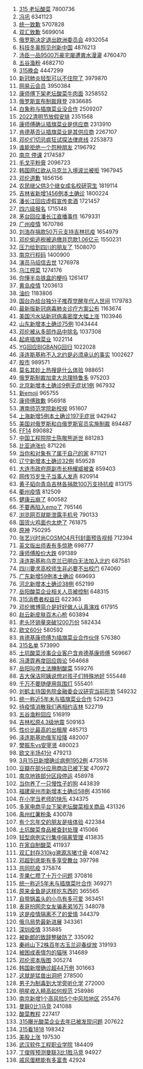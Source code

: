 1. [315 老坛酸菜](https://s.weibo.com//weibo?q=315%20%E8%80%81%E5%9D%9B%E9%85%B8%E8%8F%9C&Refer=top) 7800736
2. [冯巩](https://s.weibo.com//weibo?q=%E5%86%AF%E5%B7%A9&Refer=top) 6341123
3. [统一致歉](https://s.weibo.com//weibo?q=%23%E7%BB%9F%E4%B8%80%E8%87%B4%E6%AD%89%23&Refer=top) 5707828
4. [双汇致歉](https://s.weibo.com//weibo?q=%23%E5%8F%8C%E6%B1%87%E8%87%B4%E6%AD%89%23&Refer=top) 5699014
5. [俄罗斯决定退出欧洲委员会](https://s.weibo.com//weibo?q=%23%E4%BF%84%E7%BD%97%E6%96%AF%E5%86%B3%E5%AE%9A%E9%80%80%E5%87%BA%E6%AC%A7%E6%B4%B2%E5%A7%94%E5%91%98%E4%BC%9A%23&Refer=top) 4932054
6. [科技冬奥照见创新中国](https://s.weibo.com//weibo?q=%23%E7%A7%91%E6%8A%80%E5%86%AC%E5%A5%A5%E7%85%A7%E8%A7%81%E5%88%9B%E6%96%B0%E4%B8%AD%E5%9B%BD%23&Refer=top) 4876213
7. [汤臣一品9500万豪宅屡遭粪水漫灌](https://s.weibo.com//weibo?q=%23%E6%B1%A4%E8%87%A3%E4%B8%80%E5%93%819500%E4%B8%87%E8%B1%AA%E5%AE%85%E5%B1%A1%E9%81%AD%E7%B2%AA%E6%B0%B4%E6%BC%AB%E7%81%8C%23&Refer=top) 4760470
8. [五谷渔粉](https://s.weibo.com//weibo?q=%23%E4%BA%94%E8%B0%B7%E6%B8%94%E7%B2%89%23&Refer=top) 4682710
9. [315晚会](https://s.weibo.com//weibo?q=315%E6%99%9A%E4%BC%9A&Refer=top) 4447299
10. [新冠肺炎轻型可以不住院了](https://s.weibo.com//weibo?q=%23%E6%96%B0%E5%86%A0%E8%82%BA%E7%82%8E%E8%BD%BB%E5%9E%8B%E5%8F%AF%E4%BB%A5%E4%B8%8D%E4%BD%8F%E9%99%A2%E4%BA%86%23&Refer=top) 3979870
11. [网易云会员](https://s.weibo.com//weibo?q=%23%E7%BD%91%E6%98%93%E4%BA%91%E4%BC%9A%E5%91%98%23&Refer=top) 3950384
12. [康师傅下架老坛酸菜牛肉面](https://s.weibo.com//weibo?q=%23%E5%BA%B7%E5%B8%88%E5%82%85%E4%B8%8B%E6%9E%B6%E8%80%81%E5%9D%9B%E9%85%B8%E8%8F%9C%E7%89%9B%E8%82%89%E9%9D%A2%23&Refer=top) 3258552
13. [俄罗斯宣布制裁拜登](https://s.weibo.com//weibo?q=%23%E4%BF%84%E7%BD%97%E6%96%AF%E5%AE%A3%E5%B8%83%E5%88%B6%E8%A3%81%E6%8B%9C%E7%99%BB%23&Refer=top) 2836685
14. [白象称与插旗菜业没合作](https://s.weibo.com//weibo?q=%23%E7%99%BD%E8%B1%A1%E7%A7%B0%E4%B8%8E%E6%8F%92%E6%97%97%E8%8F%9C%E4%B8%9A%E6%B2%A1%E5%90%88%E4%BD%9C%23&Refer=top) 2509207
15. [2022清明节放假安排](https://s.weibo.com//weibo?q=%232022%E6%B8%85%E6%98%8E%E8%8A%82%E6%94%BE%E5%81%87%E5%AE%89%E6%8E%92%23&Refer=top) 2351568
16. [康师傅确认插旗菜业是供应商](https://s.weibo.com//weibo?q=%23%E5%BA%B7%E5%B8%88%E5%82%85%E7%A1%AE%E8%AE%A4%E6%8F%92%E6%97%97%E8%8F%9C%E4%B8%9A%E6%98%AF%E4%BE%9B%E5%BA%94%E5%95%86%23&Refer=top) 2313910
17. [肯德基否认插旗菜业是其供应商](https://s.weibo.com//weibo?q=%23%E8%82%AF%E5%BE%B7%E5%9F%BA%E5%90%A6%E8%AE%A4%E6%8F%92%E6%97%97%E8%8F%9C%E4%B8%9A%E6%98%AF%E5%85%B6%E4%BE%9B%E5%BA%94%E5%95%86%23&Refer=top) 2267107
18. [邓伦们切忌疯狂试探法律底线](https://s.weibo.com//weibo?q=%23%E9%82%93%E4%BC%A6%E4%BB%AC%E5%88%87%E5%BF%8C%E7%96%AF%E7%8B%82%E8%AF%95%E6%8E%A2%E6%B3%95%E5%BE%8B%E5%BA%95%E7%BA%BF%23&Refer=top) 2253873
19. [谁能拒绝一个怨种朋友](https://s.weibo.com//weibo?q=%23%E8%B0%81%E8%83%BD%E6%8B%92%E7%BB%9D%E4%B8%80%E4%B8%AA%E6%80%A8%E7%A7%8D%E6%9C%8B%E5%8F%8B%23&Refer=top) 2196792
20. [南京 停课](https://s.weibo.com//weibo?q=%E5%8D%97%E4%BA%AC%20%E5%81%9C%E8%AF%BE&Refer=top) 2174587
21. [毛戈平粉膏](https://s.weibo.com//weibo?q=%E6%AF%9B%E6%88%88%E5%B9%B3%E7%B2%89%E8%86%8F&Refer=top) 2096723
22. [韩国网红欲从乌克兰入境波兰被拒](https://s.weibo.com//weibo?q=%23%E9%9F%A9%E5%9B%BD%E7%BD%91%E7%BA%A2%E6%AC%B2%E4%BB%8E%E4%B9%8C%E5%85%8B%E5%85%B0%E5%85%A5%E5%A2%83%E6%B3%A2%E5%85%B0%E8%A2%AB%E6%8B%92%23&Refer=top) 1967945
23. [邓伦道歉](https://s.weibo.com//weibo?q=%E9%82%93%E4%BC%A6%E9%81%93%E6%AD%89&Refer=top) 1856156
24. [农民继父供3个继女成名校研究生](https://s.weibo.com//weibo?q=%23%E5%86%9C%E6%B0%91%E7%BB%A7%E7%88%B6%E4%BE%9B3%E4%B8%AA%E7%BB%A7%E5%A5%B3%E6%88%90%E5%90%8D%E6%A0%A1%E7%A0%94%E7%A9%B6%E7%94%9F%23&Refer=top) 1819114
25. [吉林省新增1456例本土确诊](https://s.weibo.com//weibo?q=%23%E5%90%89%E6%9E%97%E7%9C%81%E6%96%B0%E5%A2%9E1456%E4%BE%8B%E6%9C%AC%E5%9C%9F%E7%A1%AE%E8%AF%8A%23&Refer=top) 1800224
26. [潘长江回应虚假宣传卖酒](https://s.weibo.com//weibo?q=%23%E6%BD%98%E9%95%BF%E6%B1%9F%E5%9B%9E%E5%BA%94%E8%99%9A%E5%81%87%E5%AE%A3%E4%BC%A0%E5%8D%96%E9%85%92%23&Refer=top) 1721457
27. [四六级报名](https://s.weibo.com//weibo?q=%23%E5%9B%9B%E5%85%AD%E7%BA%A7%E6%8A%A5%E5%90%8D%23&Refer=top) 1715148
28. [茅台回应潘长江直播事件](https://s.weibo.com//weibo?q=%23%E8%8C%85%E5%8F%B0%E5%9B%9E%E5%BA%94%E6%BD%98%E9%95%BF%E6%B1%9F%E7%9B%B4%E6%92%AD%E4%BA%8B%E4%BB%B6%23&Refer=top) 1679331
29. [广州疫情](https://s.weibo.com//weibo?q=%23%E5%B9%BF%E5%B7%9E%E7%96%AB%E6%83%85%23&Refer=top) 1670786
30. [刘浩存捐款50万元支持吉林抗疫](https://s.weibo.com//weibo?q=%23%E5%88%98%E6%B5%A9%E5%AD%98%E6%8D%90%E6%AC%BE50%E4%B8%87%E5%85%83%E6%94%AF%E6%8C%81%E5%90%89%E6%9E%97%E6%8A%97%E7%96%AB%23&Refer=top) 1654979
31. [邓伦偷逃税被追缴并罚款1.06亿元](https://s.weibo.com//weibo?q=%23%E9%82%93%E4%BC%A6%E5%81%B7%E9%80%83%E7%A8%8E%E8%A2%AB%E8%BF%BD%E7%BC%B4%E5%B9%B6%E7%BD%9A%E6%AC%BE1.06%E4%BA%BF%E5%85%83%23&Refer=top) 1550231
32. [压力给到四川的朋友了](https://s.weibo.com//weibo?q=%23%E5%8E%8B%E5%8A%9B%E7%BB%99%E5%88%B0%E5%9B%9B%E5%B7%9D%E7%9A%84%E6%9C%8B%E5%8F%8B%E4%BA%86%23&Refer=top) 1508070
33. [南京行程码](https://s.weibo.com//weibo?q=%E5%8D%97%E4%BA%AC%E8%A1%8C%E7%A8%8B%E7%A0%81&Refer=top) 1400900
34. [演员马绍信去世](https://s.weibo.com//weibo?q=%23%E6%BC%94%E5%91%98%E9%A9%AC%E7%BB%8D%E4%BF%A1%E5%8E%BB%E4%B8%96%23&Refer=top) 1276978
35. [乌江榨菜](https://s.weibo.com//weibo?q=%E4%B9%8C%E6%B1%9F%E6%A6%A8%E8%8F%9C&Refer=top) 1274176
36. [你懂半岛铁盒的梗吗](https://s.weibo.com//weibo?q=%23%E4%BD%A0%E6%87%82%E5%8D%8A%E5%B2%9B%E9%93%81%E7%9B%92%E7%9A%84%E6%A2%97%E5%90%97%23&Refer=top) 1261417
37. [黄岛疫情](https://s.weibo.com//weibo?q=%E9%BB%84%E5%B2%9B%E7%96%AB%E6%83%85&Refer=top) 1203613
38. [油价](https://s.weibo.com//weibo?q=%23%E6%B2%B9%E4%BB%B7%23&Refer=top) 1183806
39. [国台办给台独分子推荐觉醒年代人世间](https://s.weibo.com//weibo?q=%23%E5%9B%BD%E5%8F%B0%E5%8A%9E%E7%BB%99%E5%8F%B0%E7%8B%AC%E5%88%86%E5%AD%90%E6%8E%A8%E8%8D%90%E8%A7%89%E9%86%92%E5%B9%B4%E4%BB%A3%E4%BA%BA%E4%B8%96%E9%97%B4%23&Refer=top) 1179783
40. [最新版新冠病毒肺炎诊疗方案公布](https://s.weibo.com//weibo?q=%23%E6%9C%80%E6%96%B0%E7%89%88%E6%96%B0%E5%86%A0%E7%97%85%E6%AF%92%E8%82%BA%E7%82%8E%E8%AF%8A%E7%96%97%E6%96%B9%E6%A1%88%E5%85%AC%E5%B8%83%23&Refer=top) 1163674
41. [美国污水站新冠病毒密度大幅上涨](https://s.weibo.com//weibo?q=%23%E7%BE%8E%E5%9B%BD%E6%B1%A1%E6%B0%B4%E7%AB%99%E6%96%B0%E5%86%A0%E7%97%85%E6%AF%92%E5%AF%86%E5%BA%A6%E5%A4%A7%E5%B9%85%E4%B8%8A%E6%B6%A8%23&Refer=top) 1103946
42. [山东新增本土确诊75例](https://s.weibo.com//weibo?q=%23%E5%B1%B1%E4%B8%9C%E6%96%B0%E5%A2%9E%E6%9C%AC%E5%9C%9F%E7%A1%AE%E8%AF%8A75%E4%BE%8B%23&Refer=top) 1043444
43. [邓伦被从多部作品中除名](https://s.weibo.com//weibo?q=%23%E9%82%93%E4%BC%A6%E8%A2%AB%E4%BB%8E%E5%A4%9A%E9%83%A8%E4%BD%9C%E5%93%81%E4%B8%AD%E9%99%A4%E5%90%8D%23&Refer=top) 1037308
44. [起底插旗菜业](https://s.weibo.com//weibo?q=%23%E8%B5%B7%E5%BA%95%E6%8F%92%E6%97%97%E8%8F%9C%E4%B8%9A%23&Refer=top) 1022114
45. [YG回应BIGBANG回归](https://s.weibo.com//weibo?q=%23YG%E5%9B%9E%E5%BA%94BIGBANG%E5%9B%9E%E5%BD%92%23&Refer=top) 1022028
46. [泽连斯基称不入北约是必须承认的事实](https://s.weibo.com//weibo?q=%23%E6%B3%BD%E8%BF%9E%E6%96%AF%E5%9F%BA%E7%A7%B0%E4%B8%8D%E5%85%A5%E5%8C%97%E7%BA%A6%E6%98%AF%E5%BF%85%E9%A1%BB%E6%89%BF%E8%AE%A4%E7%9A%84%E4%BA%8B%E5%AE%9E%23&Refer=top) 1002627
47. [股市](https://s.weibo.com//weibo?q=%E8%82%A1%E5%B8%82&Refer=top) 989571
48. [莫名其妙上热搜是什么体验](https://s.weibo.com//weibo?q=%E8%8E%AB%E5%90%8D%E5%85%B6%E5%A6%99%E4%B8%8A%E7%83%AD%E6%90%9C%E6%98%AF%E4%BB%80%E4%B9%88%E4%BD%93%E9%AA%8C&Refer=top) 988651
49. [俄罗斯制裁加拿大总理特鲁多](https://s.weibo.com//weibo?q=%23%E4%BF%84%E7%BD%97%E6%96%AF%E5%88%B6%E8%A3%81%E5%8A%A0%E6%8B%BF%E5%A4%A7%E6%80%BB%E7%90%86%E7%89%B9%E9%B2%81%E5%A4%9A%23&Refer=top) 975203
50. [北京新增本土确诊9例无症状1例](https://s.weibo.com//weibo?q=%23%E5%8C%97%E4%BA%AC%E6%96%B0%E5%A2%9E%E6%9C%AC%E5%9C%9F%E7%A1%AE%E8%AF%8A9%E4%BE%8B%E6%97%A0%E7%97%87%E7%8A%B61%E4%BE%8B%23&Refer=top) 967932
51. [新emoji](https://s.weibo.com//weibo?q=%23%E6%96%B0emoji%23&Refer=top) 965755
52. [康师傅致歉](https://s.weibo.com//weibo?q=%E5%BA%B7%E5%B8%88%E5%82%85%E8%87%B4%E6%AD%89&Refer=top) 956918
53. [渭南师范学院新校规](https://s.weibo.com//weibo?q=%E6%B8%AD%E5%8D%97%E5%B8%88%E8%8C%83%E5%AD%A6%E9%99%A2%E6%96%B0%E6%A0%A1%E8%A7%84&Refer=top) 951607
54. [上海新增5例本土确诊197无症状](https://s.weibo.com//weibo?q=%23%E4%B8%8A%E6%B5%B7%E6%96%B0%E5%A2%9E5%E4%BE%8B%E6%9C%AC%E5%9C%9F%E7%A1%AE%E8%AF%8A197%E6%97%A0%E7%97%87%E7%8A%B6%23&Refer=top) 942942
55. [美国对俄罗斯和白俄罗斯官员实施制裁](https://s.weibo.com//weibo?q=%23%E7%BE%8E%E5%9B%BD%E5%AF%B9%E4%BF%84%E7%BD%97%E6%96%AF%E5%92%8C%E7%99%BD%E4%BF%84%E7%BD%97%E6%96%AF%E5%AE%98%E5%91%98%E5%AE%9E%E6%96%BD%E5%88%B6%E8%A3%81%23&Refer=top) 894487
56. [FF14](https://s.weibo.com//weibo?q=%23FF14%23&Refer=top) 890882
57. [中国工程院院士陈敬熊逝世](https://s.weibo.com//weibo?q=%23%E4%B8%AD%E5%9B%BD%E5%B7%A5%E7%A8%8B%E9%99%A2%E9%99%A2%E5%A3%AB%E9%99%88%E6%95%AC%E7%86%8A%E9%80%9D%E4%B8%96%23&Refer=top) 881283
58. [比亚迪涨价](https://s.weibo.com//weibo?q=%E6%AF%94%E4%BA%9A%E8%BF%AA%E6%B6%A8%E4%BB%B7&Refer=top) 871226
59. [当你和对象有了属于自己的家](https://s.weibo.com//weibo?q=%23%E5%BD%93%E4%BD%A0%E5%92%8C%E5%AF%B9%E8%B1%A1%E6%9C%89%E4%BA%86%E5%B1%9E%E4%BA%8E%E8%87%AA%E5%B7%B1%E7%9A%84%E5%AE%B6%23&Refer=top) 871121
60. [辽宁新增本土确诊32例](https://s.weibo.com//weibo?q=%23%E8%BE%BD%E5%AE%81%E6%96%B0%E5%A2%9E%E6%9C%AC%E5%9C%9F%E7%A1%AE%E8%AF%8A32%E4%BE%8B%23&Refer=top) 859528
61. [大连市政府原副市长杨耀威被查](https://s.weibo.com//weibo?q=%23%E5%A4%A7%E8%BF%9E%E5%B8%82%E6%94%BF%E5%BA%9C%E5%8E%9F%E5%89%AF%E5%B8%82%E9%95%BF%E6%9D%A8%E8%80%80%E5%A8%81%E8%A2%AB%E6%9F%A5%23&Refer=top) 859403
62. [网传15岁生子当事人发声](https://s.weibo.com//weibo?q=%23%E7%BD%91%E4%BC%A015%E5%B2%81%E7%94%9F%E5%AD%90%E5%BD%93%E4%BA%8B%E4%BA%BA%E5%8F%91%E5%A3%B0%23&Refer=top) 820914
63. [黄子韬向青岛吉林各捐款100万支持抗疫](https://s.weibo.com//weibo?q=%23%E9%BB%84%E5%AD%90%E9%9F%AC%E5%90%91%E9%9D%92%E5%B2%9B%E5%90%89%E6%9E%97%E5%90%84%E6%8D%90%E6%AC%BE100%E4%B8%87%E6%94%AF%E6%8C%81%E6%8A%97%E7%96%AB%23&Refer=top) 813175
64. [衢州疫情](https://s.weibo.com//weibo?q=%23%E8%A1%A2%E5%B7%9E%E7%96%AB%E6%83%85%23&Refer=top) 812509
65. [健康云崩了](https://s.weibo.com//weibo?q=%E5%81%A5%E5%BA%B7%E4%BA%91%E5%B4%A9%E4%BA%86&Refer=top) 800582
66. [不要再陷入emo了](https://s.weibo.com//weibo?q=%23%E4%B8%8D%E8%A6%81%E5%86%8D%E9%99%B7%E5%85%A5emo%E4%BA%86%23&Refer=top) 795146
67. [浏览网页就能泄露手机号](https://s.weibo.com//weibo?q=%23%E6%B5%8F%E8%A7%88%E7%BD%91%E9%A1%B5%E5%B0%B1%E8%83%BD%E6%B3%84%E9%9C%B2%E6%89%8B%E6%9C%BA%E5%8F%B7%23&Refer=top) 790133
68. [国货火鸡面也太绝了](https://s.weibo.com//weibo?q=%23%E5%9B%BD%E8%B4%A7%E7%81%AB%E9%B8%A1%E9%9D%A2%E4%B9%9F%E5%A4%AA%E7%BB%9D%E4%BA%86%23&Refer=top) 761875
69. [原神](https://s.weibo.com//weibo?q=%E5%8E%9F%E7%A5%9E&Refer=top) 750295
70. [张艺兴时尚COSMO4月刊封面预告视频](https://s.weibo.com//weibo?q=%23%E5%BC%A0%E8%89%BA%E5%85%B4%E6%97%B6%E5%B0%9ACOSMO4%E6%9C%88%E5%88%8A%E5%B0%81%E9%9D%A2%E9%A2%84%E5%91%8A%E8%A7%86%E9%A2%91%23&Refer=top) 712394
71. [英文版出师表有多惊艳](https://s.weibo.com//weibo?q=%23%E8%8B%B1%E6%96%87%E7%89%88%E5%87%BA%E5%B8%88%E8%A1%A8%E6%9C%89%E5%A4%9A%E6%83%8A%E8%89%B3%23&Refer=top) 698777
72. [康师傅股价大跌](https://s.weibo.com//weibo?q=%23%E5%BA%B7%E5%B8%88%E5%82%85%E8%82%A1%E4%BB%B7%E5%A4%A7%E8%B7%8C%23&Refer=top) 691389
73. [泽连斯基称乌克兰已明白无法加入北约](https://s.weibo.com//weibo?q=%23%E6%B3%BD%E8%BF%9E%E6%96%AF%E5%9F%BA%E7%A7%B0%E4%B9%8C%E5%85%8B%E5%85%B0%E5%B7%B2%E6%98%8E%E7%99%BD%E6%97%A0%E6%B3%95%E5%8A%A0%E5%85%A5%E5%8C%97%E7%BA%A6%23&Refer=top) 687581
74. [四川要求高校师生非必要不出校门](https://s.weibo.com//weibo?q=%23%E5%9B%9B%E5%B7%9D%E8%A6%81%E6%B1%82%E9%AB%98%E6%A0%A1%E5%B8%88%E7%94%9F%E9%9D%9E%E5%BF%85%E8%A6%81%E4%B8%8D%E5%87%BA%E6%A0%A1%E9%97%A8%23&Refer=top) 674060
75. [广东新增59例本土确诊](https://s.weibo.com//weibo?q=%23%E5%B9%BF%E4%B8%9C%E6%96%B0%E5%A2%9E59%E4%BE%8B%E6%9C%AC%E5%9C%9F%E7%A1%AE%E8%AF%8A%23&Refer=top) 669693
76. [河北新增本土确诊38例](https://s.weibo.com//weibo?q=%23%E6%B2%B3%E5%8C%97%E6%96%B0%E5%A2%9E%E6%9C%AC%E5%9C%9F%E7%A1%AE%E8%AF%8A38%E4%BE%8B%23&Refer=top) 652199
77. [岳阳酸菜企业相关人员被控制](https://s.weibo.com//weibo?q=%23%E5%B2%B3%E9%98%B3%E9%85%B8%E8%8F%9C%E4%BC%81%E4%B8%9A%E7%9B%B8%E5%85%B3%E4%BA%BA%E5%91%98%E8%A2%AB%E6%8E%A7%E5%88%B6%23&Refer=top) 648315
78. [315消费者权益日](https://s.weibo.com//weibo?q=315%E6%B6%88%E8%B4%B9%E8%80%85%E6%9D%83%E7%9B%8A%E6%97%A5&Refer=top) 622363
79. [邓伦微博简介是好好做人认真演戏](https://s.weibo.com//weibo?q=%23%E9%82%93%E4%BC%A6%E5%BE%AE%E5%8D%9A%E7%AE%80%E4%BB%8B%E6%98%AF%E5%A5%BD%E5%A5%BD%E5%81%9A%E4%BA%BA%E8%AE%A4%E7%9C%9F%E6%BC%94%E6%88%8F%23&Refer=top) 617915
80. [赵云新皮肤百木心枪](https://s.weibo.com//weibo?q=%23%E8%B5%B5%E4%BA%91%E6%96%B0%E7%9A%AE%E8%82%A4%E7%99%BE%E6%9C%A8%E5%BF%83%E6%9E%AA%23&Refer=top) 603894
81. [老头环销量突破1200万份](https://s.weibo.com//weibo?q=%23%E8%80%81%E5%A4%B4%E7%8E%AF%E9%94%80%E9%87%8F%E7%AA%81%E7%A0%B41200%E4%B8%87%E4%BB%BD%23&Refer=top) 582434
82. [欧文60分](https://s.weibo.com//weibo?q=%23%E6%AC%A7%E6%96%8760%E5%88%86%23&Refer=top) 580592
83. [肯德基康师傅为插旗菜业合作伙伴](https://s.weibo.com//weibo?q=%23%E8%82%AF%E5%BE%B7%E5%9F%BA%E5%BA%B7%E5%B8%88%E5%82%85%E4%B8%BA%E6%8F%92%E6%97%97%E8%8F%9C%E4%B8%9A%E5%90%88%E4%BD%9C%E4%BC%99%E4%BC%B4%23&Refer=top) 576380
84. [315名单](https://s.weibo.com//weibo?q=%23315%E5%90%8D%E5%8D%95%23&Refer=top) 573990
85. [土坑酸菜涉事企业客户含肯德基康师傅](https://s.weibo.com//weibo?q=%23%E5%9C%9F%E5%9D%91%E9%85%B8%E8%8F%9C%E6%B6%89%E4%BA%8B%E4%BC%81%E4%B8%9A%E5%AE%A2%E6%88%B7%E5%90%AB%E8%82%AF%E5%BE%B7%E5%9F%BA%E5%BA%B7%E5%B8%88%E5%82%85%23&Refer=top) 569667
86. [冯潇霆再度回应舆论](https://s.weibo.com//weibo?q=%23%E5%86%AF%E6%BD%87%E9%9C%86%E5%86%8D%E5%BA%A6%E5%9B%9E%E5%BA%94%E8%88%86%E8%AE%BA%23&Refer=top) 564668
87. [岳阳叫停土法腌制酸菜](https://s.weibo.com//weibo?q=%23%E5%B2%B3%E9%98%B3%E5%8F%AB%E5%81%9C%E5%9C%9F%E6%B3%95%E8%85%8C%E5%88%B6%E9%85%B8%E8%8F%9C%23&Refer=top) 559276
88. [吉大保洁阿姨说想对孩子们特殊地好](https://s.weibo.com//weibo?q=%23%E5%90%89%E5%A4%A7%E4%BF%9D%E6%B4%81%E9%98%BF%E5%A7%A8%E8%AF%B4%E6%83%B3%E5%AF%B9%E5%AD%A9%E5%AD%90%E4%BB%AC%E7%89%B9%E6%AE%8A%E5%9C%B0%E5%A5%BD%23&Refer=top) 555448
89. [千万不要随便用氛围灯](https://s.weibo.com//weibo?q=%23%E5%8D%83%E4%B8%87%E4%B8%8D%E8%A6%81%E9%9A%8F%E4%BE%BF%E7%94%A8%E6%B0%9B%E5%9B%B4%E7%81%AF%23&Refer=top) 555401
90. [刘鹤主持国务院金融委会议研究当前形势](https://s.weibo.com//weibo?q=%23%E5%88%98%E9%B9%A4%E4%B8%BB%E6%8C%81%E5%9B%BD%E5%8A%A1%E9%99%A2%E9%87%91%E8%9E%8D%E5%A7%94%E4%BC%9A%E8%AE%AE%E7%A0%94%E7%A9%B6%E5%BD%93%E5%89%8D%E5%BD%A2%E5%8A%BF%23&Refer=top) 549232
91. [统一称近5年未与插旗菜业合作](https://s.weibo.com//weibo?q=%23%E7%BB%9F%E4%B8%80%E7%A7%B0%E8%BF%915%E5%B9%B4%E6%9C%AA%E4%B8%8E%E6%8F%92%E6%97%97%E8%8F%9C%E4%B8%9A%E5%90%88%E4%BD%9C%23&Refer=top) 529423
92. [待疫情消散我们再相约吉林](https://s.weibo.com//weibo?q=%23%E5%BE%85%E7%96%AB%E6%83%85%E6%B6%88%E6%95%A3%E6%88%91%E4%BB%AC%E5%86%8D%E7%9B%B8%E7%BA%A6%E5%90%89%E6%9E%97%23&Refer=top) 522719
93. [五谷渔粉回应](https://s.weibo.com//weibo?q=%23%E4%BA%94%E8%B0%B7%E6%B8%94%E7%B2%89%E5%9B%9E%E5%BA%94%23&Refer=top) 516919
94. [吉林松原4.3级地震](https://s.weibo.com//weibo?q=%23%E5%90%89%E6%9E%97%E6%9D%BE%E5%8E%9F4.3%E7%BA%A7%E5%9C%B0%E9%9C%87%23&Refer=top) 509163
95. [性价比最高的出租屋](https://s.weibo.com//weibo?q=%23%E6%80%A7%E4%BB%B7%E6%AF%94%E6%9C%80%E9%AB%98%E7%9A%84%E5%87%BA%E7%A7%9F%E5%B1%8B%23&Refer=top) 485713
96. [泽连斯基劝俄军投降](https://s.weibo.com//weibo?q=%23%E6%B3%BD%E8%BF%9E%E6%96%AF%E5%9F%BA%E5%8A%9D%E4%BF%84%E5%86%9B%E6%8A%95%E9%99%8D%23&Refer=top) 482007
97. [樊振东vs安宰贤](https://s.weibo.com//weibo?q=%23%E6%A8%8A%E6%8C%AF%E4%B8%9Cvs%E5%AE%89%E5%AE%B0%E8%B4%A4%23&Refer=top) 480023
98. [欧文半场41分](https://s.weibo.com//weibo?q=%23%E6%AC%A7%E6%96%87%E5%8D%8A%E5%9C%BA41%E5%88%86%23&Refer=top) 479213
99. [3月15日新增确诊病例1952例](https://s.weibo.com//weibo?q=%233%E6%9C%8815%E6%97%A5%E6%96%B0%E5%A2%9E%E7%A1%AE%E8%AF%8A%E7%97%85%E4%BE%8B1952%E4%BE%8B%23&Refer=top) 473516
100. [豆瓣在部分应用商店已被下架](https://s.weibo.com//weibo?q=%23%E8%B1%86%E7%93%A3%E5%9C%A8%E9%83%A8%E5%88%86%E5%BA%94%E7%94%A8%E5%95%86%E5%BA%97%E5%B7%B2%E8%A2%AB%E4%B8%8B%E6%9E%B6%23&Refer=top) 470972
101. [南京地铁部分区段停运](https://s.weibo.com//weibo?q=%E5%8D%97%E4%BA%AC%E5%9C%B0%E9%93%81%E9%83%A8%E5%88%86%E5%8C%BA%E6%AE%B5%E5%81%9C%E8%BF%90&Refer=top) 458978
102. [当你养了一只慢性子的狗](https://s.weibo.com//weibo?q=%23%E5%BD%93%E4%BD%A0%E5%85%BB%E4%BA%86%E4%B8%80%E5%8F%AA%E6%85%A2%E6%80%A7%E5%AD%90%E7%9A%84%E7%8B%97%23&Refer=top) 443839
103. [福建泉州市新增本土确诊58例](https://s.weibo.com//weibo?q=%23%E7%A6%8F%E5%BB%BA%E6%B3%89%E5%B7%9E%E5%B8%82%E6%96%B0%E5%A2%9E%E6%9C%AC%E5%9C%9F%E7%A1%AE%E8%AF%8A58%E4%BE%8B%23&Refer=top) 435166
104. [在小学当老师的快乐](https://s.weibo.com//weibo?q=%23%E5%9C%A8%E5%B0%8F%E5%AD%A6%E5%BD%93%E8%80%81%E5%B8%88%E7%9A%84%E5%BF%AB%E4%B9%90%23&Refer=top) 434375
105. [多家电商平台下架老坛酸菜相关商品](https://s.weibo.com//weibo?q=%23%E5%A4%9A%E5%AE%B6%E7%94%B5%E5%95%86%E5%B9%B3%E5%8F%B0%E4%B8%8B%E6%9E%B6%E8%80%81%E5%9D%9B%E9%85%B8%E8%8F%9C%E7%9B%B8%E5%85%B3%E5%95%86%E5%93%81%23&Refer=top) 431326
106. [禹州红薯粉条](https://s.weibo.com//weibo?q=%23%E7%A6%B9%E5%B7%9E%E7%BA%A2%E8%96%AF%E7%B2%89%E6%9D%A1%23&Refer=top) 430078
107. [有个忘年交的朋友是啥体验](https://s.weibo.com//weibo?q=%23%E6%9C%89%E4%B8%AA%E5%BF%98%E5%B9%B4%E4%BA%A4%E7%9A%84%E6%9C%8B%E5%8F%8B%E6%98%AF%E5%95%A5%E4%BD%93%E9%AA%8C%23&Refer=top) 422384
108. [土坑酸菜食品被查封处理](https://s.weibo.com//weibo?q=%23%E5%9C%9F%E5%9D%91%E9%85%B8%E8%8F%9C%E9%A3%9F%E5%93%81%E8%A2%AB%E6%9F%A5%E5%B0%81%E5%A4%84%E7%90%86%23&Refer=top) 415066
109. [轻型病例实行集中隔离管理](https://s.weibo.com//weibo?q=%23%E8%BD%BB%E5%9E%8B%E7%97%85%E4%BE%8B%E5%AE%9E%E8%A1%8C%E9%9B%86%E4%B8%AD%E9%9A%94%E7%A6%BB%E7%AE%A1%E7%90%86%23&Refer=top) 413835
110. [在家自制酸菜](https://s.weibo.com//weibo?q=%23%E5%9C%A8%E5%AE%B6%E8%87%AA%E5%88%B6%E9%85%B8%E8%8F%9C%23&Refer=top) 411937
111. [双汇封存310kg溯源冻猪寸骨](https://s.weibo.com//weibo?q=%23%E5%8F%8C%E6%B1%87%E5%B0%81%E5%AD%98310kg%E6%BA%AF%E6%BA%90%E5%86%BB%E7%8C%AA%E5%AF%B8%E9%AA%A8%23&Refer=top) 408742
112. [邓超到底能有多享受舞台](https://s.weibo.com//weibo?q=%23%E9%82%93%E8%B6%85%E5%88%B0%E5%BA%95%E8%83%BD%E6%9C%89%E5%A4%9A%E4%BA%AB%E5%8F%97%E8%88%9E%E5%8F%B0%23&Refer=top) 397798
113. [共同抗疫](https://s.weibo.com//weibo?q=%E5%85%B1%E5%90%8C%E6%8A%97%E7%96%AB&Refer=top) 375874
114. [歪果仁攒了十万个问题](https://s.weibo.com//weibo?q=%E6%AD%AA%E6%9E%9C%E4%BB%81%E6%94%92%E4%BA%86%E5%8D%81%E4%B8%87%E4%B8%AA%E9%97%AE%E9%A2%98&Refer=top) 370816
115. [统一称近5年未与插旗菜叶合作](https://s.weibo.com//weibo?q=%23%E7%BB%9F%E4%B8%80%E7%A7%B0%E8%BF%915%E5%B9%B4%E6%9C%AA%E4%B8%8E%E6%8F%92%E6%97%97%E8%8F%9C%E5%8F%B6%E5%90%88%E4%BD%9C%23&Refer=top) 369271
116. [原来金鱼是这样吃东西的](https://s.weibo.com//weibo?q=%23%E5%8E%9F%E6%9D%A5%E9%87%91%E9%B1%BC%E6%98%AF%E8%BF%99%E6%A0%B7%E5%90%83%E4%B8%9C%E8%A5%BF%E7%9A%84%23&Refer=top) 365565
117. [自带锅盖头的小鸟有多可爱](https://s.weibo.com//weibo?q=%23%E8%87%AA%E5%B8%A6%E9%94%85%E7%9B%96%E5%A4%B4%E7%9A%84%E5%B0%8F%E9%B8%9F%E6%9C%89%E5%A4%9A%E5%8F%AF%E7%88%B1%23&Refer=top) 363451
118. [表哥扮网恋女友骗表弟16万](https://s.weibo.com//weibo?q=%23%E8%A1%A8%E5%93%A5%E6%89%AE%E7%BD%91%E6%81%8B%E5%A5%B3%E5%8F%8B%E9%AA%97%E8%A1%A8%E5%BC%9F16%E4%B8%87%23&Refer=top) 348078
119. [这是疫情隔离不了的爱情](https://s.weibo.com//weibo?q=%23%E8%BF%99%E6%98%AF%E7%96%AB%E6%83%85%E9%9A%94%E7%A6%BB%E4%B8%8D%E4%BA%86%E7%9A%84%E7%88%B1%E6%83%85%23&Refer=top) 344379
120. [俄乌局势最新进展](https://s.weibo.com//weibo?q=%23%E4%BF%84%E4%B9%8C%E5%B1%80%E5%8A%BF%E6%9C%80%E6%96%B0%E8%BF%9B%E5%B1%95%23&Refer=top) 343361
121. [深圳疫情](https://s.weibo.com//weibo?q=%E6%B7%B1%E5%9C%B3%E7%96%AB%E6%83%85&Refer=top) 335885
122. [被新郎的致辞整破防了](https://s.weibo.com//weibo?q=%23%E8%A2%AB%E6%96%B0%E9%83%8E%E7%9A%84%E8%87%B4%E8%BE%9E%E6%95%B4%E7%A0%B4%E9%98%B2%E4%BA%86%23&Refer=top) 335092
123. [秦岭山下2株百年古玉兰迎春绽放](https://s.weibo.com//weibo?q=%23%E7%A7%A6%E5%B2%AD%E5%B1%B1%E4%B8%8B2%E6%A0%AA%E7%99%BE%E5%B9%B4%E5%8F%A4%E7%8E%89%E5%85%B0%E8%BF%8E%E6%98%A5%E7%BB%BD%E6%94%BE%23&Refer=top) 319193
124. [被困成表情包的猫咪](https://s.weibo.com//weibo?q=%23%E8%A2%AB%E5%9B%B0%E6%88%90%E8%A1%A8%E6%83%85%E5%8C%85%E7%9A%84%E7%8C%AB%E5%92%AA%23&Refer=top) 314689
125. [邓伦资本版图](https://s.weibo.com//weibo?q=%23%E9%82%93%E4%BC%A6%E8%B5%84%E6%9C%AC%E7%89%88%E5%9B%BE%23&Refer=top) 305274
126. [韩国新增确诊超44万例](https://s.weibo.com//weibo?q=%23%E9%9F%A9%E5%9B%BD%E6%96%B0%E5%A2%9E%E7%A1%AE%E8%AF%8A%E8%B6%8544%E4%B8%87%E4%BE%8B%23&Refer=top) 301663
127. [这就是猛兽出洞吧](https://s.weibo.com//weibo?q=%23%E8%BF%99%E5%B0%B1%E6%98%AF%E7%8C%9B%E5%85%BD%E5%87%BA%E6%B4%9E%E5%90%A7%23&Refer=top) 278500
128. [男子为制毒到大学旁听化学](https://s.weibo.com//weibo?q=%23%E7%94%B7%E5%AD%90%E4%B8%BA%E5%88%B6%E6%AF%92%E5%88%B0%E5%A4%A7%E5%AD%A6%E6%97%81%E5%90%AC%E5%8C%96%E5%AD%A6%23&Refer=top) 272000
129. [明星收入畸高如何规范](https://s.weibo.com//weibo?q=%23%E6%98%8E%E6%98%9F%E6%94%B6%E5%85%A5%E7%95%B8%E9%AB%98%E5%A6%82%E4%BD%95%E8%A7%84%E8%8C%83%23&Refer=top) 258986
130. [南京新增1个高风险5个中风险地区](https://s.weibo.com//weibo?q=%23%E5%8D%97%E4%BA%AC%E6%96%B0%E5%A2%9E1%E4%B8%AA%E9%AB%98%E9%A3%8E%E9%99%A95%E4%B8%AA%E4%B8%AD%E9%A3%8E%E9%99%A9%E5%9C%B0%E5%8C%BA%23&Refer=top) 255476
131. [曼联0比1马竞](https://s.weibo.com//weibo?q=%23%E6%9B%BC%E8%81%940%E6%AF%941%E9%A9%AC%E7%AB%9E%23&Refer=top) 241088
132. [酸菜教程](https://s.weibo.com//weibo?q=%E9%85%B8%E8%8F%9C%E6%95%99%E7%A8%8B&Refer=top) 227417
133. [315曝光酸菜企业去年已被发现问题](https://s.weibo.com//weibo?q=%23315%E6%9B%9D%E5%85%89%E9%85%B8%E8%8F%9C%E4%BC%81%E4%B8%9A%E5%8E%BB%E5%B9%B4%E5%B7%B2%E8%A2%AB%E5%8F%91%E7%8E%B0%E9%97%AE%E9%A2%98%23&Refer=top) 207622
134. [315看1818](https://s.weibo.com//weibo?q=%23315%E7%9C%8B1818%23&Refer=top) 198342
135. [美股上涨](https://s.weibo.com//weibo?q=%E7%BE%8E%E8%82%A1%E4%B8%8A%E6%B6%A8&Refer=top) 197530
136. [武汉软件工程职业学院](https://s.weibo.com//weibo?q=%E6%AD%A6%E6%B1%89%E8%BD%AF%E4%BB%B6%E5%B7%A5%E7%A8%8B%E8%81%8C%E4%B8%9A%E5%AD%A6%E9%99%A2&Refer=top) 184409
137. [丁俊晖预测曼联3比1胜马竞](https://s.weibo.com//weibo?q=%23%E4%B8%81%E4%BF%8A%E6%99%96%E9%A2%84%E6%B5%8B%E6%9B%BC%E8%81%943%E6%AF%941%E8%83%9C%E9%A9%AC%E7%AB%9E%23&Refer=top) 94927
138. [戚风蛋糕能有多富贵](https://s.weibo.com//weibo?q=%23%E6%88%9A%E9%A3%8E%E8%9B%8B%E7%B3%95%E8%83%BD%E6%9C%89%E5%A4%9A%E5%AF%8C%E8%B4%B5%23&Refer=top) 42924
